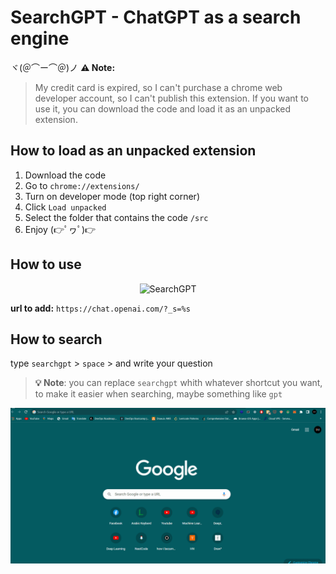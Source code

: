 # SearchGPT - ChatGPT as a search engine

ヾ(＠⌒ー⌒＠)ノ
**⚠️ Note:**
> My credit card is expired, so I can't purchase a chrome web developer account, so I can't publish this extension. If you want to use it, you can download the code and load it as an unpacked extension.

## How to load as an unpacked extension

1. Download the code
2. Go to `chrome://extensions/`
3. Turn on developer mode (top right corner)
4. Click `Load unpacked`
5. Select the folder that contains the code `/src`
6. Enjoy (👉ﾟヮﾟ)👉

## How to use

<p align="center">
  <img src="searchgpt.gif" alt="SearchGPT" />
</p>

**url to add:** `https://chat.openai.com/?_s=%s`

## How to search
type `searchgpt` > `space` > and write your question
> **💡 Note**: you can replace `searchgpt` whith whatever shortcut you want, to make it easier when searching, maybe something like `gpt`
<p align="center">
  <img src="demo.gif" alt="demo" />
</p>

